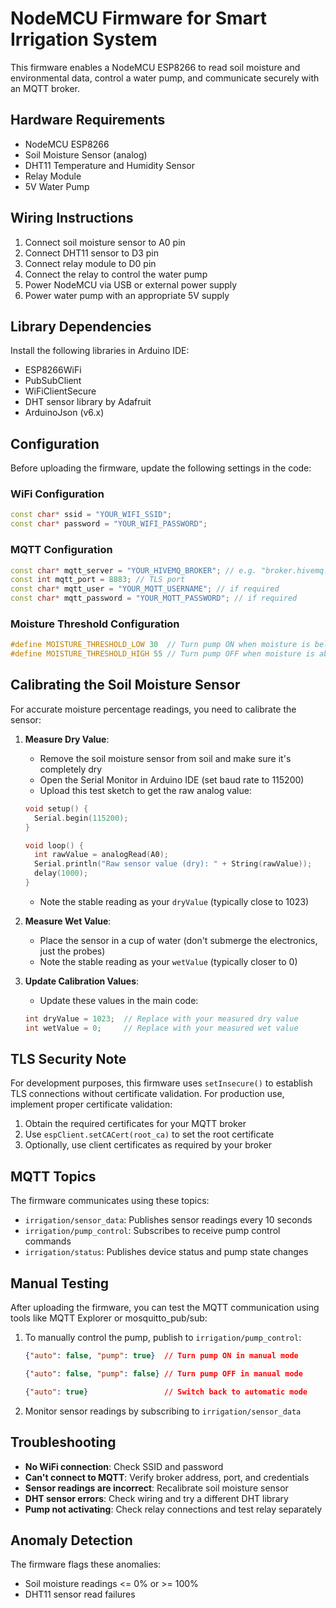 # NodeMCU Firmware for Smart Irrigation System

This firmware enables a NodeMCU ESP8266 to read soil moisture and environmental data, control a water pump, and communicate securely with an MQTT broker.

## Hardware Requirements

- NodeMCU ESP8266
- Soil Moisture Sensor (analog)
- DHT11 Temperature and Humidity Sensor
- Relay Module
- 5V Water Pump

## Wiring Instructions

1. Connect soil moisture sensor to A0 pin
2. Connect DHT11 sensor to D3 pin
3. Connect relay module to D0 pin
4. Connect the relay to control the water pump
5. Power NodeMCU via USB or external power supply
6. Power water pump with an appropriate 5V supply

## Library Dependencies

Install the following libraries in Arduino IDE:
- ESP8266WiFi
- PubSubClient
- WiFiClientSecure
- DHT sensor library by Adafruit
- ArduinoJson (v6.x)

## Configuration

Before uploading the firmware, update the following settings in the code:

### WiFi Configuration
```cpp
const char* ssid = "YOUR_WIFI_SSID";
const char* password = "YOUR_WIFI_PASSWORD";
```

### MQTT Configuration
```cpp
const char* mqtt_server = "YOUR_HIVEMQ_BROKER"; // e.g. "broker.hivemq.com"
const int mqtt_port = 8883; // TLS port
const char* mqtt_user = "YOUR_MQTT_USERNAME"; // if required
const char* mqtt_password = "YOUR_MQTT_PASSWORD"; // if required
```

### Moisture Threshold Configuration
```cpp
#define MOISTURE_THRESHOLD_LOW 30  // Turn pump ON when moisture is below 30%
#define MOISTURE_THRESHOLD_HIGH 55 // Turn pump OFF when moisture is above 55%
```

## Calibrating the Soil Moisture Sensor

For accurate moisture percentage readings, you need to calibrate the sensor:

1. **Measure Dry Value**:
   - Remove the soil moisture sensor from soil and make sure it's completely dry
   - Open the Serial Monitor in Arduino IDE (set baud rate to 115200)
   - Upload this test sketch to get the raw analog value:

   ```cpp
   void setup() {
     Serial.begin(115200);
   }
   
   void loop() {
     int rawValue = analogRead(A0);
     Serial.println("Raw sensor value (dry): " + String(rawValue));
     delay(1000);
   }
   ```
   - Note the stable reading as your `dryValue` (typically close to 1023)

2. **Measure Wet Value**:
   - Place the sensor in a cup of water (don't submerge the electronics, just the probes)
   - Note the stable reading as your `wetValue` (typically closer to 0)

3. **Update Calibration Values**:
   - Update these values in the main code:
   ```cpp
   int dryValue = 1023;  // Replace with your measured dry value
   int wetValue = 0;     // Replace with your measured wet value
   ```

## TLS Security Note

For development purposes, this firmware uses `setInsecure()` to establish TLS connections without certificate validation. For production use, implement proper certificate validation:

1. Obtain the required certificates for your MQTT broker
2. Use `espClient.setCACert(root_ca)` to set the root certificate
3. Optionally, use client certificates as required by your broker

## MQTT Topics

The firmware communicates using these topics:
- `irrigation/sensor_data`: Publishes sensor readings every 10 seconds
- `irrigation/pump_control`: Subscribes to receive pump control commands
- `irrigation/status`: Publishes device status and pump state changes

## Manual Testing

After uploading the firmware, you can test the MQTT communication using tools like MQTT Explorer or mosquitto_pub/sub:

1. To manually control the pump, publish to `irrigation/pump_control`:
   ```json
   {"auto": false, "pump": true}  // Turn pump ON in manual mode
   ```
   ```json
   {"auto": false, "pump": false} // Turn pump OFF in manual mode
   ```
   ```json
   {"auto": true}                 // Switch back to automatic mode
   ```

2. Monitor sensor readings by subscribing to `irrigation/sensor_data`

## Troubleshooting

- **No WiFi connection**: Check SSID and password
- **Can't connect to MQTT**: Verify broker address, port, and credentials
- **Sensor readings are incorrect**: Recalibrate soil moisture sensor
- **DHT sensor errors**: Check wiring and try a different DHT library
- **Pump not activating**: Check relay connections and test relay separately

## Anomaly Detection

The firmware flags these anomalies:
- Soil moisture readings <= 0% or >= 100%
- DHT11 sensor read failures 